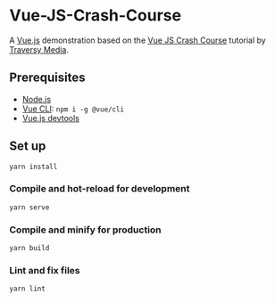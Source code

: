 # Vue-JS-Crash-Course

A [Vue.js](https://vuejs.org/) demonstration based on the
[Vue JS Crash Course](https://www.youtube.com/watch?v=Wy9q22isx3U)
tutorial by
[Traversy Media](https://www.youtube.com/channel/UC29ju8bIPH5as8OGnQzwJyA).

## Prerequisites

- [Node.js](https://nodejs.org/en/)
- [Vue CLI](https://cli.vuejs.org/): `npm i -g @vue/cli`
- [Vue.js devtools](https://addons.mozilla.org/en-US/firefox/addon/vue-js-devtools/)

## Set up

```
yarn install
```

### Compile and hot-reload for development
```
yarn serve
```

### Compile and minify for production
```
yarn build
```

### Lint and fix files
```
yarn lint
```
